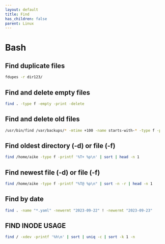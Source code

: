 ```yaml
---
layout: default
title: Find
has_children: false
parent: Linux
---
```


# Bash

## Find duplicate files

```bash
fdupes -r dir123/
```

## Find and delete empty files

```bash
find . -type f -empty -print -delete
```

## Find and delete old files

```bash
/usr/bin/find /var/backups/* -mtime +100 -name starts-with-* -type f -prune -exec rm -rf {} \;
```

## Find oldest directory (-d) or file (-f)

```bash
find /home/aike -type f -printf '%T+ %p\n' | sort | head -n 1
```

## Find newest file (-d) or file (-f)

```bash
find /home/aike -type f -printf "%T@ %p\n" | sort -n -r | head -n 1
```

## Find by date

```bash
find . -name "*.yaml" -newermt "2023-09-22" ! -newermt "2023-09-23"
```

## FIND INODE USAGE

```bash
find / -xdev -printf '%h\n' | sort | uniq -c | sort -k 1 -n
```

